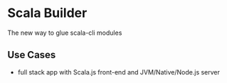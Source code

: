 Scala Builder
==============

The new way to glue scala-cli modules

## Use Cases
- full stack app with Scala.js front-end and JVM/Native/Node.js server
